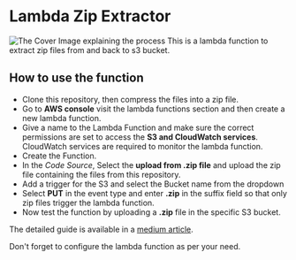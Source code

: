 # Lambda Zip Extractor
![The Cover Image explaining the process](https://i.imgur.com/6qTmDWX.png)
This is a lambda function to extract zip files from and back to s3 bucket.

## How to use the function
- Clone this repository, then compress the files into a zip file.
- Go to **AWS console** visit the lambda functions section and then create a new lambda function.
- Give a name to the Lambda Function and make sure the correct permissions are set to access the **S3 and CloudWatch services**. CloudWatch services are required to monitor the lambda function.
- Create the Function.
- In the *Code Source*, Select the **upload from .zip file** and upload the zip file containing the files from this repository.
- Add a trigger for the S3 and select the Bucket name from the dropdown
- Select **PUT** in the event type and enter **.zip** in the suffix field so that only zip files trigger the lambda function.
- Now test the function by uploading a **.zip** file in the specific S3 bucket.


The detailed guide is available in a [medium article](https://aws.plainenglish.io/extract-zip-files-from-and-back-to-the-s3-bucket-using-node-js-f19f009ace22).

Don't forget to configure the lambda function as per your need.
